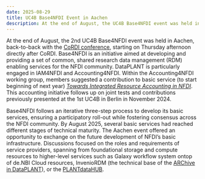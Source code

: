 ```yaml
---
date: 2025-08-29
title: UC4B Base4NFDI Event in Aachen
description: At the end of August, the UC4B Base4NFDI event was held in Aachen, back-to-back with the CoRDI conference ...
---
```

At the end of August, the 2nd UC4B Base4NFDI event was held in Aachen, back-to-back with the [CoRDI conference](https://www.nfdi.de/cordi-2025/), 
starting on Thursday afternoon directly after CoRDI. Base4NFDI is an initiative aimed at developing and providing a set of common, shared 
research data management (RDM) enabling services for the NFDI community. DataPLANT is particularly engaged in IAM4NFDI and Accounting4NFDI. 
Within the Accounting4NFDI working group, members suggested a contribution to basic service (to start beginning of next year)
[*Towards Integrated Resource Accounting in NFDI*](https://doi.org/10.5281/zenodo.16736160). This accounting initiative follows up on joint 
tests and contributions previously presented at the 1st UC4B in Berlin in November 2024.  

Base4NFDI follows an iterative three-step process to develop its basic services, ensuring a participatory roll-out while fostering consensus 
across the NFDI community. By August 2025, several basic services had reached different stages of technical maturity. The Aachen event offered 
an opportunity to exchange on the future development of NFDI’s basic infrastructure. Discussions focused on the roles and requirements of 
service providers, spanning from foundational storage and compute resources to higher-level services such as Galaxy workflow system ontop
of de.NBI Cloud resources, InvenioRDM (the technical base of the [ARChive in DataPLANT](https://archive.nfdi4plants.org/)), or the 
[PLANTdataHUB](https://git.nfdi4plants.org/explore).  
